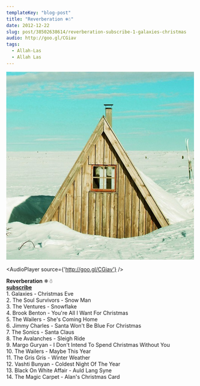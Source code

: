 ```yaml
---
templateKey: "blog-post"
title: "Reverberation ❄☃"
date: 2012-12-22
slug: post/38502638614/reverberation-subscribe-1-galaxies-christmas
audio: http://goo.gl/CGiav
tags:
  - Allah-Las
  - Allah Las
---
```


![Reverberation ❄☃](../images/9cf46373b9651de685fe148233cd8b7fe9300f65708734796ace2d809b95e267.png)

<AudioPlayer source={'http://goo.gl/CGiav'} />

<p><strong>Reverberation</strong> &#10052;&#9731;<br /><strong><strong><strong><strong><a href="https://itunes.apple.com/us/podcast/reverberation-radio/id520739212?ign-mpt=uo%3D4" title="subscribe" target="_blank">subscribe</a></strong></strong></strong></strong><br />1. Galaxies - Christmas Eve <br />2. The Soul Survivors - Snow Man <br />3. The Ventures - Snowflake <br />4. Brook Benton - You're All I Want For Christmas<br />5. The Wailers - She's Coming Home<br />6. Jimmy Charles - Santa Won't Be Blue For Christmas <br />7. The Sonics - Santa Claus<br />8. The Avalanches - Sleigh Ride <br />9. Margo Guryan - I Don't Intend To Spend Christmas Without You<br />10. The Wailers - Maybe This Year <br />11. The Gris Gris - Winter Weather <br />12. Vashti Bunyan - Coldest Night Of The Year <br />13. Black On White Affair - Auld Lang Syne <br />14. The Magic Carpet - Alan's Christmas Card</p>
